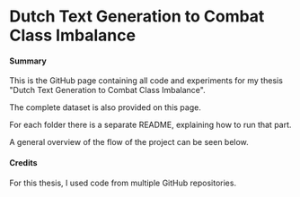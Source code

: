 # Dutch Text Generation to Combat Class Imbalance

#### Summary
This is the GitHub page containing all code and experiments for my thesis "Dutch Text Generation to Combat Class Imbalance". 

The complete dataset is also provided on this page.

For each folder there is a separate README, explaining how to run that part.

A general overview of the flow of the project can be seen below.

#### Credits
For this thesis, I used code from multiple GitHub repositories. 

